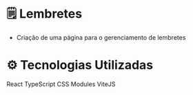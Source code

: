 # 🗒️ Lembretes

- Criação de uma página para o gerenciamento de lembretes

# ⚙️ Tecnologias Utilizadas

React
TypeScript
CSS Modules
ViteJS

